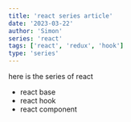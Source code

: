 ```yaml
---
title: 'react series article'
date: '2023-03-22'
author: 'Simon'
series: 'react'
tags: ['react', 'redux', 'hook']
type: 'series'
---
```


here is the series of react

- react base
- react hook
- react component
